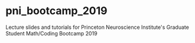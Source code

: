 # pni_bootcamp_2019
Lecture slides and tutorials for Princeton Neuroscience Institute's Graduate Student Math/Coding Bootcamp 2019
